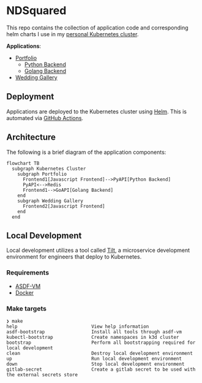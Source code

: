 # NDSquared

This repo contains the collection of application code and corresponding helm charts I use in my [personal Kubernetes cluster](https://github.com/dannylongeuay/do-infra).

**Applications**:

- [Portfolio](https://www.ndsquared.net)
  - [Python Backend](https://api.ndsquared.net/docs)
  - [Golang Backend](https://goapi.ndsquared.net/docs)
- [Wedding Gallery](https://wedding.ndsquared.net)

## Deployment

Applications are deployed to the Kubernetes cluster using [Helm](https://helm.sh/). This is automated via [GitHub Actions](https://github.com/features/actions).

## Architecture

The following is a brief diagram of the application components:

```mermaid
flowchart TB
  subgraph Kubernetes Cluster
    subgraph Portfolio
      Frontend1[Javascript Frontend]-->PyAPI[Python Backend]
      PyAPI<-->Redis
      Frontend1-->GoAPI[Golang Backend]
    end
    subgraph Wedding Gallery
      Frontend2[Javascript Frontend]
    end
  end
```

## Local Development

Local development utilizes a tool called [Tilt](https://tilt.dev/), a microservice development environment for engineers that deploy to Kubernetes.

### Requirements

- [ASDF-VM](https://asdf-vm.com/)
- [Docker](https://www.docker.com/)

### Make targets

```
❯ make
help                           View help information
asdf-bootstrap                 Install all tools through asdf-vm
kubectl-bootstrap              Create namespaces in k3d cluster
bootstrap                      Perform all bootstrapping required for local development
clean                          Destroy local development environment
up                             Run local development environment
down                           Stop local development environment
gitlab-secret                  Create a gitlab secret to be used with the external secrets store
```
